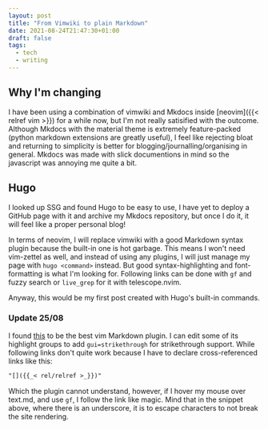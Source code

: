 ```yaml
---
layout: post
title: "From Vimwiki to plain Markdown"
date: 2021-08-24T21:47:30+01:00
draft: false
tags:
  - tech
  - writing
---
```


## Why I'm changing

I have been using a combination of vimwiki and Mkdocs inside [neovim]({{< relref vim >}}) for a while now, but I'm not really satisified with the outcome. Although Mkdocs with the material theme is extremely feature-packed (python markdown extensions are greatly useful), I feel like rejecting bloat and returning to simplicity is better for blogging/journalling/organising in general. Mkdocs was made with slick documentions in mind so the javascript was annoying me quite a bit.

## Hugo

I looked up SSG and found Hugo to be easy to use, I have yet to deploy a GitHub page with it and archive my Mkdocs repository, but once I do it, it will feel like a proper personal blog!

In terms of neovim, I will replace vimwiki with a good Markdown syntax plugin because the built-in one is hot garbage. This means I won't need vim-zettel as well, and instead of using any plugins, I will just manage my page with `hugo <command>` instead. But good syntax-highlighting and font-formatting is what I'm looking for. Following links can be done with `gf` and fuzzy search or `live_grep` for it with telescope.nvim.

Anyway, this would be my first post created with Hugo's built-in commands.

### Update 25/08

I found [this](https://github.com/plasticboy/vim-markdown) to be the best vim Markdown plugin. I can edit some of its highlight groups to add `gui=strikethrough` for strikethrough support. While following links don't quite work because I have to declare cross-referenced links like this:

```markdown
"[]({{_< rel/relref >_}})"
```

Which the plugin cannot understand, however, if I hover my mouse over text.md, and use `gf`, I follow the link like magic. Mind that in the snippet above, where there is an underscore, it is to escape characters to not break the site rendering.
